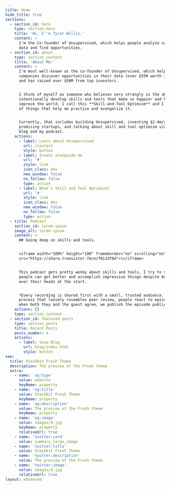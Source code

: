 ```yaml
---
title: Home
hide_title: true
sections:
  - section_id: hero
    type: section_hero
    title: 'Hi, I''m Tyler Willis.'
    content: >
      I'm the Co-founder of Unsupervised, which helps people analyze complex
      data and find opportunities.
  - section_id: about
    type: section_content
    title: 'About Me:'
    content: >
      I'm most well-known as the co-founder of Unsupervised, which helps
      companies discover opportunities in their data (over $55M worth in 2021)
      and has raised over $50M from top investors.


      I think of myself as someone who believes very strongly in the ability to
      intentionally develop skills and tools that make us happier and help
      improve the world. I call this **Skill-and-Tool Optimism** and I do a lot
      of things that help me practice and evangelize it.


      Currently, that includes building Unsupervised, investing $2-4m/yr in
      promising startups, and talking about skill and tool optimism via this
      blog and my podcast.
    actions:
      - label: Learn about Unsupervised
        url: /contact
        style: button
      - label: Invest alongside me
        url: '#'
        style: link
        icon_class: dev
        new_window: false
        no_follow: false
        type: action
      - label: What's Skill and Tool Optimism?
        url: '#'
        style: link
        icon_class: dev
        new_window: false
        no_follow: false
        type: action
  - title: Podcast
    section_id: lorem-ipsum
    image_alt: lorem-ipsum
    content: >
      ## Going deep on skills and tools.


      <iframe width="100%" height="180" frameborder="no" scrolling="no" seamless
      src="https://share.transistor.fm/e/f011df6d">\</iframe>


      This podcast gets pretty wonky about skills and tools, I try to show how
      people can get better and accomplish impressive things despite being in
      over their heads at the start.


      *Every recording is shared first with a small, trusted audience. In a
      process that loosely resembles peer review, people react to episodes and
      when both they and the guest agree, we publish the episode publicly.*
    actions: []
    type: section_content
  - section_id: featured-posts
    type: section_posts
    title: Recent Posts
    posts_number: 4
    actions:
      - label: View Blog
        url: blog/index.html
        style: button
seo:
  title: Stackbit Fresh Theme
  description: The preview of the Fresh theme
  extra:
    - name: 'og:type'
      value: website
      keyName: property
    - name: 'og:title'
      value: Stackbit Fresh Theme
      keyName: property
    - name: 'og:description'
      value: The preview of the Fresh theme
      keyName: property
    - name: 'og:image'
      value: images/4.jpg
      keyName: property
      relativeUrl: true
    - name: 'twitter:card'
      value: summary_large_image
    - name: 'twitter:title'
      value: Stackbit Fresh Theme
    - name: 'twitter:description'
      value: The preview of the Fresh theme
    - name: 'twitter:image'
      value: images/4.jpg
      relativeUrl: true
layout: advanced
---
```

